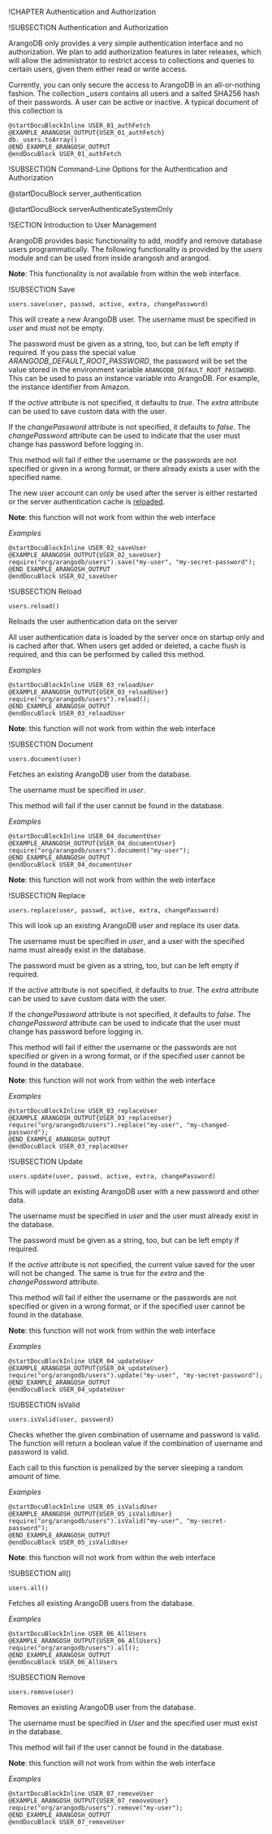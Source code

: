 !CHAPTER Authentication and Authorization

!SUBSECTION Authentication and Authorization

ArangoDB only provides a very simple authentication interface and no
authorization. We plan to add authorization features in later releases, which
will allow the administrator to restrict access to collections and queries to
certain users, given them either read or write access.

Currently, you can only secure the access to ArangoDB in an all-or-nothing
fashion. The collection *_users* contains all users and a salted SHA256 hash
of their passwords. A user can be active or inactive. A typical document of this
collection is

    @startDocuBlockInline USER_01_authFetch
    @EXAMPLE_ARANGOSH_OUTPUT{USER_01_authFetch}
    db._users.toArray()
    @END_EXAMPLE_ARANGOSH_OUTPUT
    @endDocuBlock USER_01_authFetch

!SUBSECTION Command-Line Options for the Authentication and Authorization

<!-- arangod/RestServer/ArangoServer.h -->
@startDocuBlock server_authentication

<!-- arangod/RestServer/ArangoServer.h -->
@startDocuBlock serverAuthenticateSystemOnly

!SECTION Introduction to User Management

ArangoDB provides basic functionality to add, modify and remove database users
programmatically. The following functionality is provided by the *users* module
and can be used from inside arangosh and arangod.

**Note**: This functionality is not available from within the web
interface.

!SUBSECTION Save

`users.save(user, passwd, active, extra, changePassword)`

This will create a new ArangoDB user. The username must be specified in
*user* and must not be empty.

The password must be given as a string, too, but can be left empty if required.
If you pass the special value *ARANGODB_DEFAULT_ROOT_PASSWORD*, the password
will be set the value stored in the environment variable
`ARANGODB_DEFAULT_ROOT_PASSWORD`. This can be used to pass an instance variable
into ArangoDB. For example, the instance identifier from Amazon.

If the *active* attribute is not specified, it defaults to *true*. The
*extra* attribute can be used to save custom data with the user.

If the *changePassword* attribute is not specified, it defaults to *false*.
The *changePassword* attribute can be used to indicate that the user must
change has password before logging in.

This method will fail if either the username or the passwords are not specified
or given in a wrong format, or there already exists a user with the specified
name.

The new user account can only be used after the server is either restarted or
the server authentication cache is [reloaded](#reload).

**Note**: this function will not work from within the web interface

*Examples*

    @startDocuBlockInline USER_02_saveUser
    @EXAMPLE_ARANGOSH_OUTPUT{USER_02_saveUser}
    require("org/arangodb/users").save("my-user", "my-secret-password");
    @END_EXAMPLE_ARANGOSH_OUTPUT
    @endDocuBlock USER_02_saveUser

!SUBSECTION Reload

`users.reload()`

Reloads the user authentication data on the server

All user authentication data is loaded by the server once on startup only and is
cached after that. When users get added or deleted, a cache flush is required,
and this can be performed by called this method.

*Examples*

    @startDocuBlockInline USER_03_reloadUser
    @EXAMPLE_ARANGOSH_OUTPUT{USER_03_reloadUser}
    require("org/arangodb/users").reload();
    @END_EXAMPLE_ARANGOSH_OUTPUT
    @endDocuBlock USER_03_reloadUser

**Note**: this function will not work from within the web interface


!SUBSECTION Document

`users.document(user)`

Fetches an existing ArangoDB user from the database.

The username must be specified in *user*.

This method will fail if the user cannot be found in the database.

*Examples*

    @startDocuBlockInline USER_04_documentUser
    @EXAMPLE_ARANGOSH_OUTPUT{USER_04_documentUser}
    require("org/arangodb/users").document("my-user");
    @END_EXAMPLE_ARANGOSH_OUTPUT
    @endDocuBlock USER_04_documentUser

**Note**: this function will not work from within the web interface

!SUBSECTION Replace

`users.replace(user, passwd, active, extra, changePassword)`

This will look up an existing ArangoDB user and replace its user data.

The username must be specified in *user*, and a user with the specified name
must already exist in the database.

The password must be given as a string, too, but can be left empty if required.

If the *active* attribute is not specified, it defaults to *true*.  The
*extra* attribute can be used to save custom data with the user.

If the *changePassword* attribute is not specified, it defaults to *false*.
The *changePassword* attribute can be used to indicate that the user must
change has password before logging in.

This method will fail if either the username or the passwords are not specified
or given in a wrong format, or if the specified user cannot be found in the
database.

**Note**: this function will not work from within the web interface

*Examples*

    @startDocuBlockInline USER_03_replaceUser
    @EXAMPLE_ARANGOSH_OUTPUT{USER_03_replaceUser}
    require("org/arangodb/users").replace("my-user", "my-changed-password");
    @END_EXAMPLE_ARANGOSH_OUTPUT
    @endDocuBlock USER_03_replaceUser

!SUBSECTION Update

`users.update(user, passwd, active, extra, changePassword)`

This will update an existing ArangoDB user with a new password and other data.

The username must be specified in *user* and the user must already exist in
the database.

The password must be given as a string, too, but can be left empty if required.

If the *active* attribute is not specified, the current value saved for the
user will not be changed. The same is true for the *extra* and the
*changePassword* attribute.

This method will fail if either the username or the passwords are not specified
or given in a wrong format, or if the specified user cannot be found in the
database.

**Note**: this function will not work from within the web interface

*Examples*

    @startDocuBlockInline USER_04_updateUser
    @EXAMPLE_ARANGOSH_OUTPUT{USER_04_updateUser}
    require("org/arangodb/users").update("my-user", "my-secret-password");
    @END_EXAMPLE_ARANGOSH_OUTPUT
    @endDocuBlock USER_04_updateUser

!SUBSECTION isValid

`users.isValid(user, password)`

Checks whether the given combination of username and password is valid.  The
function will return a boolean value if the combination of username and password
is valid.

Each call to this function is penalized by the server sleeping a random
amount of time.

*Examples*

    @startDocuBlockInline USER_05_isValidUser
    @EXAMPLE_ARANGOSH_OUTPUT{USER_05_isValidUser}
    require("org/arangodb/users").isValid("my-user", "my-secret-password");
    @END_EXAMPLE_ARANGOSH_OUTPUT
    @endDocuBlock USER_05_isValidUser

**Note**: this function will not work from within the web interface

!SUBSECTION all()

`users.all()`

Fetches all existing ArangoDB users from the database.

*Examples*

    @startDocuBlockInline USER_06_AllUsers
    @EXAMPLE_ARANGOSH_OUTPUT{USER_06_AllUsers}
    require("org/arangodb/users").all();
    @END_EXAMPLE_ARANGOSH_OUTPUT
    @endDocuBlock USER_06_AllUsers

!SUBSECTION Remove

`users.remove(user)`

Removes an existing ArangoDB user from the database.

The username must be specified in *User* and the specified user must exist in
the database.

This method will fail if the user cannot be found in the database.

**Note**: this function will not work from within the web interface

*Examples*

    @startDocuBlockInline USER_07_removeUser
    @EXAMPLE_ARANGOSH_OUTPUT{USER_07_removeUser}
    require("org/arangodb/users").remove("my-user");
    @END_EXAMPLE_ARANGOSH_OUTPUT
    @endDocuBlock USER_07_removeUser

